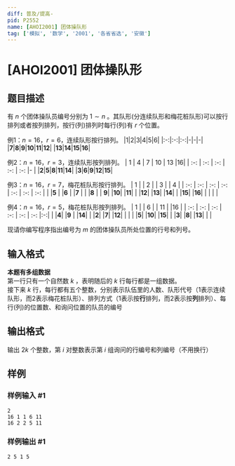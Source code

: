 ```yaml
---
diff: 普及/提高-
pid: P2552
name: [AHOI2001] 团体操队形
tag: ['模拟', '数学', '2001', '各省省选', '安徽']
---
```

# [AHOI2001] 团体操队形
## 题目描述

有 $n$ 个团体操队员编号分别为 $1\sim n$ 。其队形(分连续队形和梅花桩队形)可以按行排列或者按列排列，按行(列)排列时每行(列)有 $r$ 个位置。 

例1：$n=16$，$r=6$，连续队形按行排列。
|1|2|3|4|5|6|
|:-:|:-:|:-:|-|-|-|
|**7**|**8**|**9**|**10**|**11**|**12**|
|**13**|**14**|**15**|**16**|

例2：$n=16$，$r=3$，连续队形按列排列。
|  1  |  4  |  7  |  10  |  13  |16|
| :-: | :-: | :-: |  :-: |  :-: |- |
|**2**|**5**|**8**|**11**|**14**|
|**3**|**6**|**9**|**12**|**15**|

例3：$n=16$，$r=7$，梅花桩队形按行排列。
|  1   |      |  2   |      |  3   |      |  4   |
| :-:  | :-:  | :-:  | :-:  | :-:  | :-:  | :-:  |
|      |**5** |      |**6** |      |**7** |      |
|**8** |      | **9**|      |**10**|      |**11**|
|      |**12**|      |**13**|      |**14**|      |
|**15**|      |**16**|      |      |      |      |

例4：$n=16$，$r=5$，梅花桩队形按列排列。
|  1  |     |  6  |      |  11  |      |16 |
| :-: | :-: | :-: | :-:  | :-:  | :-:  |:-:|
|     |**4**|     |**9** |      |**14**|   |
|**2**|     |**7**|      |**12**|      |   |
|     |**5**|     |**10**|      |**15**|   |
|**3**|     |**8**|      |**13**|      |   |

现请你编写程序指出编号为 $m$ 的团体操队员所处位置的行号和列号。
## 输入格式

**本题有多组数据**  
第一行只有一个自然数 $k$ ，表明随后的 $k$ 行每行都是一组数据。  
接下来 $k$ 行，每行都有五个整数，分别表示队伍里的人数、队形代号（$1$表示连续队形，而$2$表示梅花桩队形）、排列方式（$1$表示按**行**排列，而$2$表示按**列**排列）、每行(列)的位置数、和询问位置的队员的编号

## 输出格式

输出 $2k$ 个整数，第 $i$ 对整数表示第 $i$ 组询问的行编号和列编号（不用换行）
## 样例

### 样例输入 #1
```
2
16 1 1 6 11
16 2 2 5 11
```
### 样例输出 #1
```
2 5 1 5
```
